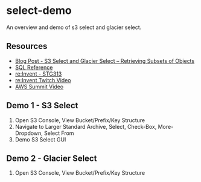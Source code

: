 # select-demo
An overview and demo of s3 select and glacier select.

## Resources

* [Blog Post - S3 Select and Glacier Select – Retrieving Subsets of Objects ](https://aws.amazon.com/blogs/aws/s3-glacier-select/)
* [SQL Reference](https://docs.aws.amazon.com/amazonglacier/latest/dev/s3-glacier-select-sql-reference.html)
* [re:Invent - STG313](https://www.youtube.com/watch?v=p-JkncBZcc4)
* [re:Invent Twitch Video](https://www.twitch.tv/videos/206752912)
* [AWS Summit Video](https://www.youtube.com/watch?v=uxcyoc6uaLM)

## Demo 1 - S3 Select

1. Open S3 Console, View Bucket/Prefix/Key Structure
2. Navigate to Larger Standard Archive, Select, Check-Box, More-Dropdown, Select From
3. Demo S3 Select GUI

## Demo 2 - Glacier Select

1. Open S3 Console, View Bucket/Prefix/Key Structure
